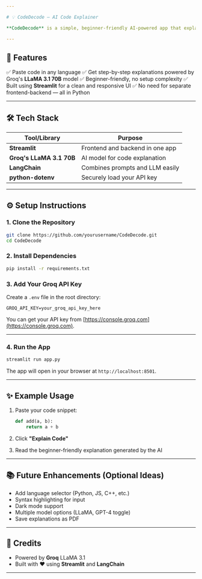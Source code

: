 ```yaml
---

# 💡 CodeDecode — AI Code Explainer

**CodeDecode** is a simple, beginner-friendly AI-powered app that explains code snippets in plain English. Paste any code (Python, JavaScript, etc.), and the AI will break it down so even a beginner can understand what's happening under the hood.

---
```


## 🚀 Features

✅ Paste code in any language
✅ Get step-by-step explanations powered by Groq's **LLaMA 3.1 70B** model
✅ Beginner-friendly, no setup complexity
✅ Built using **Streamlit** for a clean and responsive UI
✅ No need for separate frontend-backend — all in Python

---

## 🛠️ Tech Stack

| Tool/Library             | Purpose                         |
| ------------------------ | ------------------------------- |
| **Streamlit**            | Frontend and backend in one app |
| **Groq's LLaMA 3.1 70B** | AI model for code explanation   |
| **LangChain**            | Combines prompts and LLM easily |
| **python-dotenv**        | Securely load your API key      |

---

## ⚙️ Setup Instructions

### 1. **Clone the Repository**

```bash
git clone https://github.com/yourusername/CodeDecode.git
cd CodeDecode
```

### 2. **Install Dependencies**

```bash
pip install -r requirements.txt
```

### 3. **Add Your Groq API Key**

Create a `.env` file in the root directory:

```
GROQ_API_KEY=your_groq_api_key_here
```

You can get your API key from [https://console.groq.com](https://console.groq.com).

---

### 4. **Run the App**

```bash
streamlit run app.py
```

The app will open in your browser at `http://localhost:8501`.

---

## ✨ Example Usage

1. Paste your code snippet:

   ```python
   def add(a, b):
       return a + b
   ```

2. Click **"Explain Code"**

3. Read the beginner-friendly explanation generated by the AI

---

## 📚 Future Enhancements (Optional Ideas)

* Add language selector (Python, JS, C++, etc.)
* Syntax highlighting for input
* Dark mode support
* Multiple model options (LLaMA, GPT-4 toggle)
* Save explanations as PDF

---

## 🤝 Credits

* Powered by **Groq** LLaMA 3.1
* Built with ❤️ using **Streamlit** and **LangChain**

---
